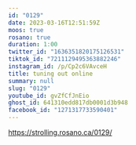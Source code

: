 ```yaml
---
id: "0129"
date: 2023-03-16T12:51:59Z
moos: true
rosano: true
duration: 1:00
twitter_id: "1636351820175126531"
tiktok_id: "7211129495363882246"
instagram_id: /p/Cp2c6VAvceH
title: tuning out online
summary: null
slug: "0129"
youtube_id: gvZfCfJnEio
ghost_id: 641310edd817db0001d3b948
facebook_id: "1271317733590401"
---
```

https://strolling.rosano.ca/0129/

